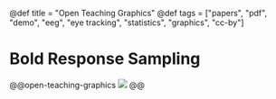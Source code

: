 @def title = "Open Teaching Graphics"
@def tags = ["papers", "pdf", "demo", "eeg", "eye tracking", "statistics", "graphics", "cc-by"]

# Bold Response Sampling


@@open-teaching-graphics
![](/assets/teaching-resources/bold_response_sampling.png)
@@



